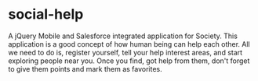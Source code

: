 social-help
===========

A jQuery Mobile and Salesforce integrated application for Society. This application is a good concept of how human being can help each other.  All we need to do is, register yourself, tell your help interest areas, and start exploring people near you. Once you find, got help from them, don't forget to give them points and mark them as favorites.
